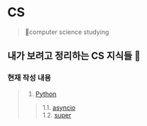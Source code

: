 # CS 
> 🌹computer science studying 

## 내가 보려고 정리하는 CS 지식들 📖

### 현재 작성 내용

> 1. [Python](./Python/)
>> 1.1. [asyncio](./Python/asyncio/)  
>> 1.2. [super](./Python/super/)

